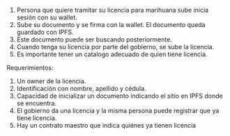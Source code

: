 

1. Persona que quiere tramitar su licencia para marihuana sube inicia sesión con su wallet.
2. Sube su documento y se firma con la wallet. El documento queda guardado con IPFS.
3. Este documento puede ser buscando posteriormente. 
4. Cuando tenga su licencia por parte del gobierno, se sube la licencia.
5. Es importante tener un catalogo adecuado de quien tiene licencia.

Requerimientos:
1. Un owner de la licencia.
2. Identificación con nombre, apellido y cédula.
3. Capacidad de inicializar un documento indicando el sitio en IPFS donde se encuentra.
4. El gobierno da una licencia y la misma persona puede registrar que ya tiene licencia.
5. Hay un contrato maestro que indica quiénes ya tienen licencia